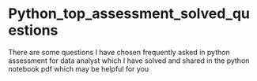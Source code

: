 # Python_top_assessment_solved_questions
There are some questions I have chosen frequently asked in python assessment for data analyst which I have solved and shared in the python notebook pdf which may be helpful for you
